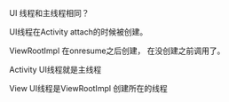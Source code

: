 UI 线程和主线程相同？



UI线程在Activity attach的时候被创建。

ViewRootImpl 在onresume之后创建， 在没创建之前调用了。



Activity UI线程就是主线程

View  UI线程是ViewRootImpl 创建所在的线程

